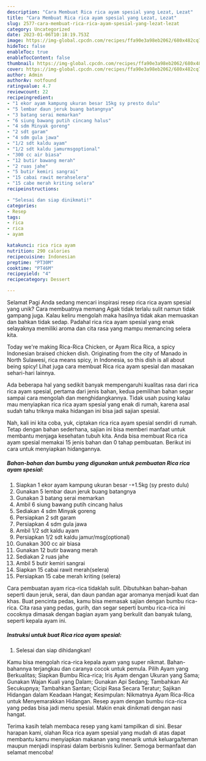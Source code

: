 ```yaml
---
description: "Cara Membuat Rica rica ayam spesial yang Lezat, Lezat"
title: "Cara Membuat Rica rica ayam spesial yang Lezat, Lezat"
slug: 2577-cara-membuat-rica-rica-ayam-spesial-yang-lezat-lezat
category: Uncategorized
date: 2023-01-06T10:18:19.753Z
image: https://img-global.cpcdn.com/recipes/ffa90e3a98eb2062/680x482cq70/rica-rica-ayam-spesial-foto-resep-utama.jpg
hideToc: false
enableToc: true
enableTocContent: false
thumbnail: https://img-global.cpcdn.com/recipes/ffa90e3a98eb2062/680x482cq70/rica-rica-ayam-spesial-foto-resep-utama.jpg
cover: https://img-global.cpcdn.com/recipes/ffa90e3a98eb2062/680x482cq70/rica-rica-ayam-spesial-foto-resep-utama.jpg
author: Admin
authorAv: notfound
ratingvalue: 4.7
reviewcount: 22
recipeingredient:
- "1 ekor ayam kampung ukuran besar 15kg sy presto dulu"
- "5 lembar daun jeruk buang batangnya"
- "3 batang serai memarkan"
- "6 siung bawang putih cincang halus"
- "4 sdm Minyak goreng"
- "2 sdt garam"
- "4 sdm gula jawa"
- "1/2 sdt kaldu ayam"
- "1/2 sdt kaldu jamurmsgoptional"
- "300 cc air biasa"
- "12 butir bawang merah"
- "2 ruas jahe"
- "5 butir kemiri sangrai"
- "15 cabai rawit merahselera"
- "15 cabe merah kriting selera"
recipeinstructions:

- "Selesai dan siap dinikmati!"
categories:
- Resep
tags:
- rica
- rica
- ayam

katakunci: rica rica ayam 
nutrition: 290 calories
recipecuisine: Indonesian
preptime: "PT30M"
cooktime: "PT46M"
recipeyield: "4"
recipecategory: Dessert

---
```



Selamat Pagi Anda sedang mencari inspirasi resep rica rica ayam spesial yang unik? Cara membuatnya memang Agak tidak terlalu sulit namun tidak gampang juga. Kalau keliru mengolah maka hasilnya tidak akan memuaskan dan bahkan tidak sedap. Padahal rica rica ayam spesial yang enak selayaknya memiliki aroma dan cita rasa yang mampu memancing selera kita.


Today we&#39;re making Rica-Rica Chicken, or Ayam Rica Rica, a spicy Indonesian braised chicken dish. Originating from the city of Manado in North Sulawesi, rica means spicy, in Indonesia, so this dish is all about being spicy! Lihat juga cara membuat Rica rica ayam spesial dan masakan sehari-hari lainnya.

Ada beberapa hal yang sedikit banyak mempengaruhi kualitas rasa dari rica rica ayam spesial, pertama dari jenis bahan, kedua pemilihan bahan segar sampai cara mengolah dan menghidangkannya. Tidak usah pusing kalau mau menyiapkan rica rica ayam spesial yang enak di rumah, karena asal sudah tahu triknya maka hidangan ini bisa jadi sajian spesial.


Nah, kali ini kita coba, yuk, ciptakan rica rica ayam spesial sendiri di rumah. Tetap dengan bahan sederhana, sajian ini bisa memberi manfaat untuk membantu menjaga kesehatan tubuh kita. Anda bisa membuat Rica rica ayam spesial memakai 15 jenis bahan dan 0 tahap pembuatan. Berikut ini cara untuk menyiapkan hidangannya.

<!--inarticleads1-->

##### Bahan-bahan dan bumbu yang digunakan untuk pembuatan Rica rica ayam spesial:

1. Siapkan 1 ekor ayam kampung ukuran besar -+1.5kg (sy presto dulu)
1. Gunakan 5 lembar daun jeruk buang batangnya
1. Gunakan 3 batang serai memarkan
1. Ambil 6 siung bawang putih cincang halus
1. Sediakan 4 sdm Minyak goreng
1. Persiapkan 2 sdt garam
1. Persiapkan 4 sdm gula jawa
1. Ambil 1/2 sdt kaldu ayam
1. Persiapkan 1/2 sdt kaldu jamur/msg(optional)
1. Gunakan 300 cc air biasa
1. Gunakan 12 butir bawang merah
1. Sediakan 2 ruas jahe
1. Ambil 5 butir kemiri sangrai
1. Siapkan 15 cabai rawit merah(selera)
1. Persiapkan 15 cabe merah kriting (selera)


Cara pembuatan ayam rica-rica tidaklah sulit. Dibutuhkan bahan-bahan seperti daun jeruk, serai, dan daun pandan agar aromanya menjadi kuat dan khas. Buat pencinta pedas, kamu bisa memasak sajian dengan bumbu rica-rica. Cita rasa yang pedas, gurih, dan segar seperti bumbu rica-rica ini cocoknya dimasak dengan bagian ayam yang berkulit dan banyak tulang, seperti kepala ayam ini. 

<!--inarticleads2-->

##### Instruksi untuk buat Rica rica ayam spesial:


1. Selesai dan siap dihidangkan!

Kamu bisa mengolah rica-rica kepala ayam yang super nikmat. Bahan-bahannya terjangkau dan caranya cocok untuk pemula. Pilih Ayam yang Berkualitas; Siapkan Bumbu Rica-rica; Iris Ayam dengan Ukuran yang Sama; Gunakan Wajan Kuali yang Dalam; Gunakan Api Sedang; Tambahkan Air Secukupnya; Tambahkan Santan; Cicipi Rasa Secara Teratur; Sajikan Hidangan dalam Keadaan Hangat; Kesimpulan: Nikmatnya Ayam Rica-Rica untuk Menyemarakkan Hidangan. Resep ayam dengan bumbu rica-rica yang pedas bisa jadi menu spesial. Makin enak dinikmati dengan nasi hangat. 

Terima kasih telah membaca resep yang kami tampilkan di sini. Besar harapan kami, olahan Rica rica ayam spesial yang mudah di atas dapat membantu kamu menyiapkan makanan yang menarik untuk keluarga/teman maupun menjadi inspirasi dalam berbisnis kuliner. Semoga bermanfaat dan selamat mencoba!
